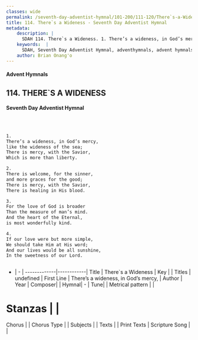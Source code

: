 ```yaml
---
classes: wide
permalink: /seventh-day-adventist-hymnal/101-200/111-120/There`s-a-Wideness/
title: 114. There`s a Wideness - Seventh Day Adventist Hymnal
metadata:
    description: |
      SDAH 114. There`s a Wideness. 1. There’s a wideness, in God’s mercy, like the wideness of the sea; There is mercy, with the Savior, Which is more than liberty.
    keywords:  |
      SDAH, Seventh Day Adventist Hymnal, adventhymnals, advent hymnals, There`s a Wideness, There’s a wideness, in God’s mercy, 
    author: Brian Onang'o
---
```


#### Advent Hymnals
## 114. THERE`S A WIDENESS
#### Seventh Day Adventist Hymnal

```txt



1.
There’s a wideness, in God’s mercy,
like the wideness of the sea;
There is mercy, with the Savior,
Which is more than liberty.

2.
There is welcome, for the sinner,
and more graces for the good;
There is mercy, with the Savior,
There is healing in His blood.

3.
For the love of God is broader
Than the measure of man’s mind.
And the heart of the Eternal,
is most wonderfully kind.

4.
If our love were but more simple,
We should take Him at His word;
And our lives would be all sunshine,
In the sweetness of our Lord.



```

- |   -  |
-------------|------------|
Title | There`s a Wideness |
Key |  |
Titles | undefined |
First Line | There’s a wideness, in God’s mercy, |
Author | 
Year | 
Composer|  |
Hymnal|  - |
Tune|  |
Metrical pattern | |
# Stanzas |  |
Chorus |  |
Chorus Type |  |
Subjects |  |
Texts |  |
Print Texts | 
Scripture Song |  |
  
